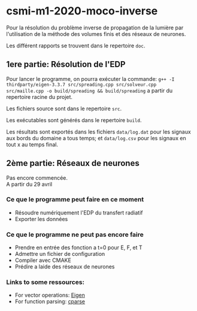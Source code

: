 # csmi-m1-2020-moco-inverse

Pour la résolution du problème inverse de propagation de la lumière par l'utilisation de la méthode des volumes finis et des réseaux de neurones.  

Les différent rapports se trouvent dans le repertoire `doc`.

## __1ere partie: Résolution de l'EDP__    
Pour lancer le programme, on pourra exécuter la commande: `g++ -I thirdparty/eigen-3.3.7 src/spreading.cpp src/solveur.cpp src/maille.cpp -o build/spreading && build/spreading` a partir du repertoire racine du projet.    

Les fichiers source sont dans le repertoire `src`. 

Les exécutables sont générés dans le repertoire `build`.  

Les résultats sont exportés dans les fichiers `data/log.dat` pour les signaux aux bords du domaine a tous temps; et `data/log.csv` pour les signaux en tout x au temps final.


## __2ème partie: Réseaux de neurones__
Pas encore commencée.   
A partir du 29 avril


### Ce que le programme peut faire en ce moment
- Résoudre numériquement l'EDP du transfert radiatif
- Exporter les données   


### Ce que le programme ne peut pas encore faire  
- Prendre en entrée des fonction a t=0 pour E, F, et T 
- Admettre un fichier de configuration
- Compiler avec CMAKE
- Prédire a laide des réseaux de neurones   

### Links to some ressources:
- For vector operations: [Eigen](https://eigen.tuxfamily.org/dox/GettingStarted.html) 
- For function parsing: [cparse](https://github.com/cparse/cparse/wiki/Getting-Started)


